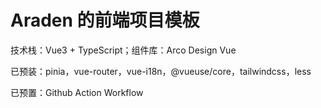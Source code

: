 # Araden 的前端项目模板

技术栈：Vue3 + TypeScript；组件库：Arco Design Vue

已预装：pinia，vue-router，vue-i18n，@vueuse/core，tailwindcss，less

已预置：Github Action Workflow
